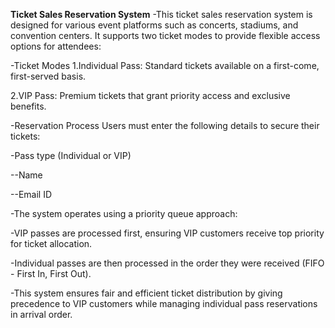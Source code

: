 **Ticket Sales Reservation System**
-This ticket sales reservation system is designed for various event platforms such as concerts, stadiums, and convention centers. It supports two ticket modes to provide flexible access options for attendees:

-Ticket Modes
1.Individual Pass:
Standard tickets available on a first-come, first-served basis.

2.VIP Pass:
Premium tickets that grant priority access and exclusive benefits.

-Reservation Process
Users must enter the following details to secure their tickets:

-Pass type (Individual or VIP)

--Name

--Email ID

-The system operates using a priority queue approach:

-VIP passes are processed first, ensuring VIP customers receive top priority for ticket allocation.

-Individual passes are then processed in the order they were received (FIFO - First In, First Out).

-This system ensures fair and efficient ticket distribution by giving precedence to VIP customers while managing individual pass reservations in arrival order.
